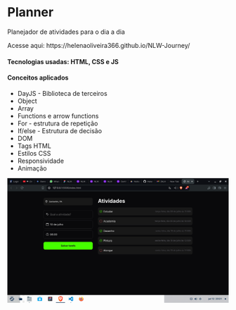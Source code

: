 <h1>Planner</h1>
<p>Planejador de atividades para o dia a dia</p>
Acesse aqui: https://helenaoliveira366.github.io/NLW-Journey/
<h4>Tecnologias usadas: HTML, CSS e JS</h4>
<h4>Conceitos aplicados</h4>
<ul>
  <li>DayJS - Biblioteca de terceiros</li>
  <li>Object</li>
  <li>Array</li>
  <li>Functions e arrow functions</li>
  <li>For - estrutura de repetição</li>
  <li>If/else - Estrutura de decisão</li>
  <li>DOM</li>
  <li>Tags HTML</li>
  <li>Estilos CSS</li>
  <li>Responsividade</li>
  <li>Animação</li>
</ul>
<img src="img-project.png">

